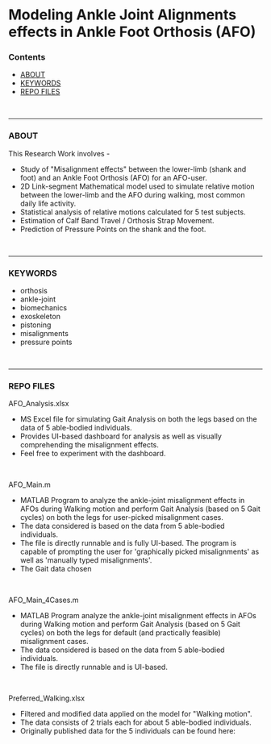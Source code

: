 # Modeling Ankle Joint Alignments effects in Ankle Foot Orthosis (AFO)


### Contents
- [ABOUT](#about)
- [KEYWORDS](#keywords)
- [REPO FILES](#repo-files)

<br>
<hr>

### ABOUT
This Research Work involves -
- Study of "Misalignment effects" between the lower-limb (shank and foot) and an Ankle Foot Orthosis (AFO) for an AFO-user.
- 2D Link-segment Mathematical model used to simulate relative motion between the lower-limb and the AFO during walking, most common daily life activity.
- Statistical analysis of relative motions calculated for 5 test subjects.
- Estimation of Calf Band Travel / Orthosis Strap Movement.
- Prediction of Pressure Points on the shank and the foot.

<br>
<hr>

### KEYWORDS
- orthosis
- ankle-joint
- biomechanics
- exoskeleton
- pistoning
- misalignments
- pressure points

<br>
<hr>

### REPO FILES
AFO_Analysis.xlsx
   * MS Excel file for simulating Gait Analysis on both the legs based on the data of 5 able-bodied individuals.
   * Provides UI-based dashboard for analysis as well as visually comprehending the misalignment effects.
   * Feel free to experiment with the dashboard.

<br>

AFO_Main.m
   * MATLAB Program to analyze the ankle-joint misalignment effects in AFOs during Walking motion and perform Gait Analysis (based on 5 Gait cycles) on both the legs for user-picked misalignment cases.
   * The data considered is based on the data from 5 able-bodied individuals.
   * The file is directly runnable and is fully UI-based. The program is capable of prompting the user for 'graphically picked misalignments' as well as 'manually typed misalignments'.
   * The Gait data chosen

<br>

AFO_Main_4Cases.m
   * MATLAB Program analyze the ankle-joint misalignment effects in AFOs during Walking motion and perform Gait Analysis (based on 5 Gait cycles) on both the legs for default (and practically feasible) misalignment cases.
   * The data considered is based on the data from 5 able-bodied individuals.
   * The file is directly runnable and is UI-based.

<br>

Preferred_Walking.xlsx
   * Filtered and modified data applied on the model for "Walking motion".
   * The data consists of 2 trials each for about 5 able-bodied individuals.
   * Originally published data for the 5 individuals can be found here: 

<br>





